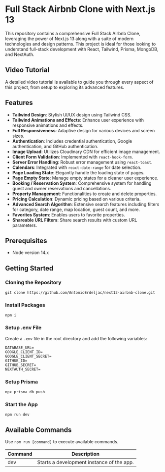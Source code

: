 
# Full Stack Airbnb Clone with Next.js 13

This repository contains a comprehensive Full Stack Airbnb Clone, leveraging the power of Next.js 13 along with a suite of modern technologies and design patterns. This project is ideal for those looking to understand full-stack development with React, Tailwind, Prisma, MongoDB, and NextAuth.

## Video Tutorial

A detailed video tutorial is available to guide you through every aspect of this project, from setup to exploring its advanced features.

## Features

- **Tailwind Design**: Stylish UI/UX design using Tailwind CSS.
- **Tailwind Animations and Effects**: Enhance user experience with responsive animations and effects.
- **Full Responsiveness**: Adaptive design for various devices and screen sizes.
- **Authentication**: Includes credential authentication, Google authentication, and GitHub authentication.
- **Image Upload**: Utilizes Cloudinary CDN for efficient image management.
- **Client Form Validation**: Implemented with `react-hook-form`.
- **Server Error Handling**: Robust error management using `react-toast`.
- **Calendars**: Integrated with `react-date-range` for date selection.
- **Page Loading State**: Elegantly handle the loading state of pages.
- **Page Empty State**: Manage empty states for a cleaner user experience.
- **Booking / Reservation System**: Comprehensive system for handling guest and owner reservations and cancellations.
- **Property Management**: Functionalities to create and delete properties.
- **Pricing Calculation**: Dynamic pricing based on various criteria.
- **Advanced Search Algorithm**: Extensive search features including filters for category, date range, map location, guest count, and more.
- **Favorites System**: Enables users to favorite properties.
- **Shareable URL Filters**: Share search results with custom URL parameters.

## Prerequisites

- Node version 14.x

## Getting Started

### Cloning the Repository

```
git clone https://github.com/AntonioErdeljac/next13-airbnb-clone.git
```

### Install Packages

```
npm i
```

### Setup .env File

Create a `.env` file in the root directory and add the following variables:

```
DATABASE_URL=
GOOGLE_CLIENT_ID=
GOOGLE_CLIENT_SECRET=
GITHUB_ID=
GITHUB_SECRET=
NEXTAUTH_SECRET=
```

### Setup Prisma

```
npx prisma db push
```

### Start the App

```
npm run dev
```

## Available Commands

Use `npm run [command]` to execute available commands.

| Command | Description                                    |
|---------|------------------------------------------------|
| dev     | Starts a development instance of the app.      |

